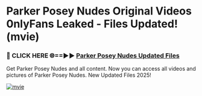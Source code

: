 # Parker Posey Nudes Original Videos 0nlyFans Leaked - Files Updated! (mvie)

<h3>🔴 CLICK HERE 🌐==►► <a href="https://tinyurl.com/y5r63du9" rel="nofollow">Parker Posey Nudes Updated Files</a></h3>

Get Parker Posey Nudes and all content. Now you can access all videos and pictures of Parker Posey Nudes. New Updated Files 2025!

[![mvie](https://i.imgur.com/UVo9nyh.gif)](https://tinyurl.com/y5r63du9)